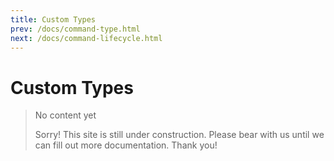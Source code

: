 ```yaml
---
title: Custom Types
prev: /docs/command-type.html
next: /docs/command-lifecycle.html
---
```

# Custom Types

> No content yet
>
> Sorry! This site is still under construction. Please bear with us until we can fill out more documentation. Thank you!
